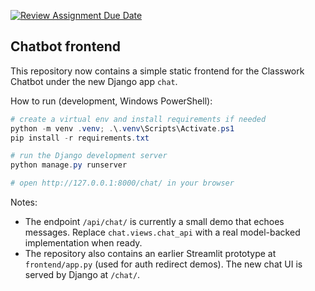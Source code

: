 [![Review Assignment Due Date](https://classroom.github.com/assets/deadline-readme-button-22041afd0340ce965d47ae6ef1cefeee28c7c493a6346c4f15d667ab976d596c.svg)](https://classroom.github.com/a/19BwrNgF)

## Chatbot frontend

This repository now contains a simple static frontend for the Classwork Chatbot under the new Django app `chat`.

How to run (development, Windows PowerShell):

```powershell
# create a virtual env and install requirements if needed
python -m venv .venv; .\.venv\Scripts\Activate.ps1
pip install -r requirements.txt

# run the Django development server
python manage.py runserver

# open http://127.0.0.1:8000/chat/ in your browser
```

Notes:
- The endpoint `/api/chat/` is currently a small demo that echoes messages. Replace `chat.views.chat_api` with a real model-backed implementation when ready.
- The repository also contains an earlier Streamlit prototype at `frontend/app.py` (used for auth redirect demos). The new chat UI is served by Django at `/chat/`.

